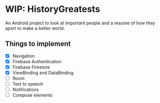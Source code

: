 # WIP: HistoryGreatests

An Android project to look at important people and a resume of how they aport to make a better world.


## Things to implement

- [x]   Navigation
- [x] Firebase Authentication
- [x] Firebase Firestore
- [x] ViewBinding and DataBinding
- [ ] Room
- [ ] Text to speech
- [ ] Notifications
- [ ] Compose elements 
